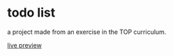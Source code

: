 # todo list

a project made from an exercise in the TOP curriculum.

[live preview](https://seinlusnyongesa.github.io/odin-todo/)
